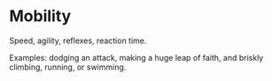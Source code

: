 # Mobility

Speed, agility, reflexes, reaction time.

Examples: dodging an attack, making a huge leap of faith, and briskly climbing, running, or swimming.
